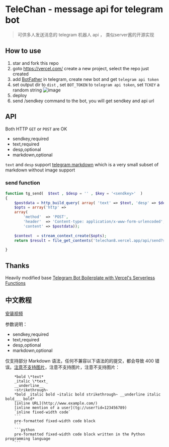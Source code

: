 # TeleChan - message api for telegram bot 
> 可供多人发送消息的 telegram 机器人 api ， 类似server酱的开源实现

## How to use

1. star and fork this repo
2. goto https://vercel.com/ create a new project, select the repo just created
3. add [BotFather](https://t.me/botfather) in telegram, create new bot and get `telegram api token` 
4. set output dir to `dist` , set `BOT_TOKEN` to `telegram api token`, set `TCKEY` a random string ![image](https://user-images.githubusercontent.com/1294760/115171377-7c6ecd00-a0f5-11eb-8677-86f207ceb724.png)
5. deploy
6. send /sendkey command to the bot, you will get sendkey and api url

## API

Both HTTP `GET` or `POST` are OK 

- sendkey,required
- text,required
- desp,optional
- markdown,optional

`text` and `desp` support [telegram markdown](https://core.telegram.org/bots/api#markdownv2-style) which is a very small subset of markdown without image support

### send function 

```php
function tg_send(  $text , $desp = '' , $key = '<sendkey>'  )
{
    $postdata = http_build_query( array( 'text' => $text, 'desp' => $desp ));
    $opts = array('http' =>
    array(
        'method'  => 'POST',
        'header'  => 'Content-type: application/x-www-form-urlencoded',
        'content' => $postdata));
    
    $context  = stream_context_create($opts);
    return $result = file_get_contents('telechan8.vercel.app/api/send?sendkey='.$key, false, $context);
 
}
```

## Thanks

Heavily modified base [Telegram Bot Boilerplate with Vercel's Serverless Functions](https://github.com/waptik/telegram-bot-boilerplate-now-serverless-api)


## 中文教程

[安装视频](https://www.bilibili.com/video/BV1S5411c7Vy/)

参数说明：

- sendkey,required
- text,required
- desp,optional
- markdown,optional

仅支持部分 Markdown 语法，任何不兼容以下语法的的提交，都会导致 400 错误。[注意不支持图片](https://core.telegram.org/bots/api#markdownv2-style)，注意不支持图片，注意不支持图片：

```
    *bold \*text*
    _italic \*text_
    __underline__
    ~strikethrough~
    *bold _italic bold ~italic bold strikethrough~ __underline italic bold___ bold*
    [inline URL](http://www.example.com/)
    [inline mention of a user](tg://user?id=123456789)
    `inline fixed-width code`
    ```
    pre-formatted fixed-width code block
    ```
    ```python
    pre-formatted fixed-width code block written in the Python programming language
    ```
```
